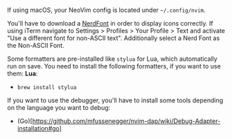 If using macOS, your NeoVim config is located under `~/.config/nvim`.

You'll have to download a [NerdFont](https://www.nerdfonts.com/font-downloads) in order to display icons correctly. If using iTerm navigate to Settings > Profiles > Your Profile > Text and activate "Use a different font for non-ASCII text". Additionally select a Nerd Font as the Non-ASCII Font.

Some formatters are pre-installed like `stylua` for Lua, which automatically run on save. You need to install the following formatters, if you want to use them:
**Lua**:
- `brew install stylua`

If you want to use the debugger, you'll have to install some tools depending on the language you want to debug:
- (Go)[https://github.com/mfussenegger/nvim-dap/wiki/Debug-Adapter-installation#go]
